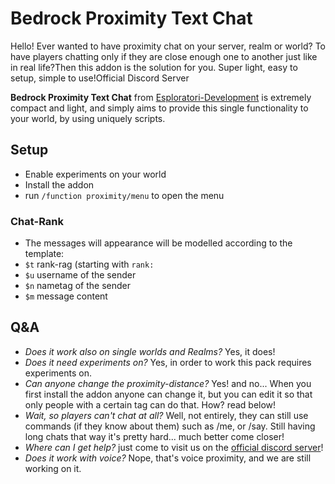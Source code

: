 # Bedrock Proximity Text Chat
Hello! Ever wanted to have proximity chat on your server, realm or world? To have players chatting only if they are close enough one to another just like in real life?Then this addon is the solution for you. Super light, easy to setup, simple to use!Official Discord Server

**Bedrock Proximity Text Chat** from [Esploratori-Development](https://discord.gg/A2SDjxQshJ) is extremely compact and light, and simply aims to provide this single functionality to your world, by using uniquely scripts.

## Setup
* Enable experiments on your world
* Install the addon
* run `/function proximity/menu` to open the menu

### Chat-Rank
* The messages will appearance will be modelled according to the template: 
 * `$t` rank-rag (starting with `rank:`
 * `$u` username of the sender
 * `$n` nametag of the sender
 * `$m` message content

## Q&A
* *Does it work also on single worlds and Realms?* Yes, it does!
* *Does it need experiments on?* Yes, in order to work this pack requires experiments on.
* *Can anyone change the proximity-distance?* Yes! and no... When you first install the addon anyone can change it, but you can edit it so that only people with a certain tag can do that. How? read below!
* *Wait, so players can't chat at all?* Well, not entirely, they can still use commands (if they know about them) such as /me, or /say. Still having long chats that way it's pretty hard... much better come closer!
* *Where can I get help?* just come to visit us on the [official discord server](https://discord.gg/A2SDjxQshJ)!
* *Does it work with voice?* Nope, that's voice proximity, and we are still working on it.
